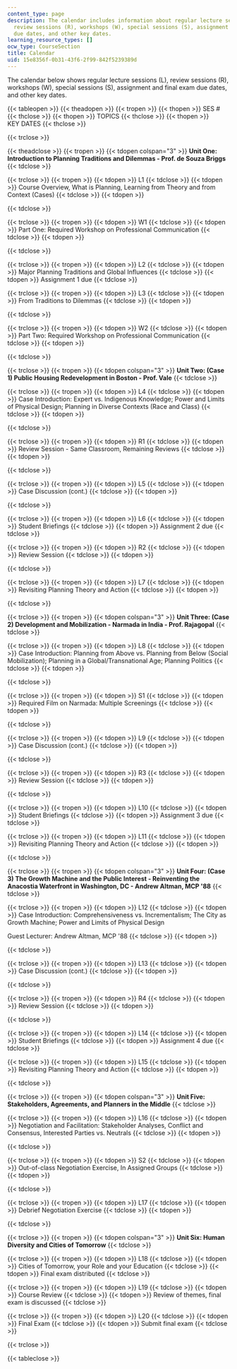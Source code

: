 ```yaml
---
content_type: page
description: The calendar includes information about regular lecture sessions (L),
  review sessions (R), workshops (W), special sessions (S), assignment and final exam
  due dates, and other key dates.
learning_resource_types: []
ocw_type: CourseSection
title: Calendar
uid: 15e8356f-0b31-43f6-2f99-842f5239389d
---
```


The calendar below shows regular lecture sessions (L), review sessions (R), workshops (W), special sessions (S), assignment and final exam due dates, and other key dates.

{{< tableopen >}}
{{< theadopen >}}
{{< tropen >}}
{{< thopen >}}
SES #
{{< thclose >}}
{{< thopen >}}
TOPICS
{{< thclose >}}
{{< thopen >}}
KEY DATES
{{< thclose >}}

{{< trclose >}}

{{< theadclose >}}
{{< tropen >}}
{{< tdopen colspan="3" >}}
**Unit One: Introduction to Planning Traditions and Dilemmas - Prof. de Souza Briggs**
{{< tdclose >}}

{{< trclose >}}
{{< tropen >}}
{{< tdopen >}}
L1
{{< tdclose >}}
{{< tdopen >}}
Course Overview, What is Planning, Learning from Theory and from Context (Cases)
{{< tdclose >}}
{{< tdopen >}}

{{< tdclose >}}

{{< trclose >}}
{{< tropen >}}
{{< tdopen >}}
W1
{{< tdclose >}}
{{< tdopen >}}
Part One: Required Workshop on Professional Communication
{{< tdclose >}}
{{< tdopen >}}

{{< tdclose >}}

{{< trclose >}}
{{< tropen >}}
{{< tdopen >}}
L2
{{< tdclose >}}
{{< tdopen >}}
Major Planning Traditions and Global Influences
{{< tdclose >}}
{{< tdopen >}}
Assignment 1 due
{{< tdclose >}}

{{< trclose >}}
{{< tropen >}}
{{< tdopen >}}
L3
{{< tdclose >}}
{{< tdopen >}}
From Traditions to Dilemmas
{{< tdclose >}}
{{< tdopen >}}

{{< tdclose >}}

{{< trclose >}}
{{< tropen >}}
{{< tdopen >}}
W2
{{< tdclose >}}
{{< tdopen >}}
Part Two: Required Workshop on Professional Communication
{{< tdclose >}}
{{< tdopen >}}

{{< tdclose >}}

{{< trclose >}}
{{< tropen >}}
{{< tdopen colspan="3" >}}
**Unit Two: (Case 1) Public Housing Redevelopment in Boston - Prof. Vale**
{{< tdclose >}}

{{< trclose >}}
{{< tropen >}}
{{< tdopen >}}
L4
{{< tdclose >}}
{{< tdopen >}}
Case Introduction: Expert vs. Indigenous Knowledge; Power and Limits of Physical Design; Planning in Diverse Contexts (Race and Class)
{{< tdclose >}}
{{< tdopen >}}

{{< tdclose >}}

{{< trclose >}}
{{< tropen >}}
{{< tdopen >}}
R1
{{< tdclose >}}
{{< tdopen >}}
Review Session - Same Classroom, Remaining Reviews
{{< tdclose >}}
{{< tdopen >}}

{{< tdclose >}}

{{< trclose >}}
{{< tropen >}}
{{< tdopen >}}
L5
{{< tdclose >}}
{{< tdopen >}}
Case Discussion (cont.)
{{< tdclose >}}
{{< tdopen >}}

{{< tdclose >}}

{{< trclose >}}
{{< tropen >}}
{{< tdopen >}}
L6
{{< tdclose >}}
{{< tdopen >}}
Student Briefings
{{< tdclose >}}
{{< tdopen >}}
Assignment 2 due
{{< tdclose >}}

{{< trclose >}}
{{< tropen >}}
{{< tdopen >}}
R2
{{< tdclose >}}
{{< tdopen >}}
Review Session
{{< tdclose >}}
{{< tdopen >}}

{{< tdclose >}}

{{< trclose >}}
{{< tropen >}}
{{< tdopen >}}
L7
{{< tdclose >}}
{{< tdopen >}}
Revisiting Planning Theory and Action
{{< tdclose >}}
{{< tdopen >}}

{{< tdclose >}}

{{< trclose >}}
{{< tropen >}}
{{< tdopen colspan="3" >}}
**Unit Three: (Case 2) Development and Mobilization - Narmada in India - Prof. Rajagopal**
{{< tdclose >}}

{{< trclose >}}
{{< tropen >}}
{{< tdopen >}}
L8
{{< tdclose >}}
{{< tdopen >}}
Case Introduction: Planning from Above vs. Planning from Below (Social Mobilization); Planning in a Global/Transnational Age; Planning Politics
{{< tdclose >}}
{{< tdopen >}}

{{< tdclose >}}

{{< trclose >}}
{{< tropen >}}
{{< tdopen >}}
S1
{{< tdclose >}}
{{< tdopen >}}
Required Film on Narmada: Multiple Screenings
{{< tdclose >}}
{{< tdopen >}}

{{< tdclose >}}

{{< trclose >}}
{{< tropen >}}
{{< tdopen >}}
L9
{{< tdclose >}}
{{< tdopen >}}
Case Discussion (cont.)
{{< tdclose >}}
{{< tdopen >}}

{{< tdclose >}}

{{< trclose >}}
{{< tropen >}}
{{< tdopen >}}
R3
{{< tdclose >}}
{{< tdopen >}}
Review Session
{{< tdclose >}}
{{< tdopen >}}

{{< tdclose >}}

{{< trclose >}}
{{< tropen >}}
{{< tdopen >}}
L10
{{< tdclose >}}
{{< tdopen >}}
Student Briefings
{{< tdclose >}}
{{< tdopen >}}
Assignment 3 due
{{< tdclose >}}

{{< trclose >}}
{{< tropen >}}
{{< tdopen >}}
L11
{{< tdclose >}}
{{< tdopen >}}
Revisiting Planning Theory and Action
{{< tdclose >}}
{{< tdopen >}}

{{< tdclose >}}

{{< trclose >}}
{{< tropen >}}
{{< tdopen colspan="3" >}}
**Unit Four: (Case 3) The Growth Machine and the Public Interest - Reinventing the Anacostia Waterfront in Washington, DC - Andrew Altman, MCP '88**
{{< tdclose >}}

{{< trclose >}}
{{< tropen >}}
{{< tdopen >}}
L12
{{< tdclose >}}
{{< tdopen >}}
Case Introduction: Comprehensiveness vs. Incrementalism; The City as Growth Machine; Power and Limits of Physical Design  
  
Guest Lecturer: Andrew Altman, MCP '88
{{< tdclose >}}
{{< tdopen >}}

{{< tdclose >}}

{{< trclose >}}
{{< tropen >}}
{{< tdopen >}}
L13
{{< tdclose >}}
{{< tdopen >}}
Case Discussion (cont.)
{{< tdclose >}}
{{< tdopen >}}

{{< tdclose >}}

{{< trclose >}}
{{< tropen >}}
{{< tdopen >}}
R4
{{< tdclose >}}
{{< tdopen >}}
Review Session
{{< tdclose >}}
{{< tdopen >}}

{{< tdclose >}}

{{< trclose >}}
{{< tropen >}}
{{< tdopen >}}
L14
{{< tdclose >}}
{{< tdopen >}}
Student Briefings
{{< tdclose >}}
{{< tdopen >}}
Assignment 4 due
{{< tdclose >}}

{{< trclose >}}
{{< tropen >}}
{{< tdopen >}}
L15
{{< tdclose >}}
{{< tdopen >}}
Revisiting Planning Theory and Action
{{< tdclose >}}
{{< tdopen >}}

{{< tdclose >}}

{{< trclose >}}
{{< tropen >}}
{{< tdopen colspan="3" >}}
**Unit Five: Stakeholders, Agreements, and Planners in the Middle**
{{< tdclose >}}

{{< trclose >}}
{{< tropen >}}
{{< tdopen >}}
L16
{{< tdclose >}}
{{< tdopen >}}
Negotiation and Facilitation: Stakeholder Analyses, Conflict and Consensus, Interested Parties vs. Neutrals
{{< tdclose >}}
{{< tdopen >}}

{{< tdclose >}}

{{< trclose >}}
{{< tropen >}}
{{< tdopen >}}
S2
{{< tdclose >}}
{{< tdopen >}}
Out-of-class Negotiation Exercise, In Assigned Groups
{{< tdclose >}}
{{< tdopen >}}

{{< tdclose >}}

{{< trclose >}}
{{< tropen >}}
{{< tdopen >}}
L17
{{< tdclose >}}
{{< tdopen >}}
Debrief Negotiation Exercise
{{< tdclose >}}
{{< tdopen >}}

{{< tdclose >}}

{{< trclose >}}
{{< tropen >}}
{{< tdopen colspan="3" >}}
**Unit Six: Human Diversity and Cities of Tomorrow**
{{< tdclose >}}

{{< trclose >}}
{{< tropen >}}
{{< tdopen >}}
L18
{{< tdclose >}}
{{< tdopen >}}
Cities of Tomorrow, your Role and your Education
{{< tdclose >}}
{{< tdopen >}}
Final exam distributed
{{< tdclose >}}

{{< trclose >}}
{{< tropen >}}
{{< tdopen >}}
L19
{{< tdclose >}}
{{< tdopen >}}
Course Review
{{< tdclose >}}
{{< tdopen >}}
Review of themes, final exam is discussed
{{< tdclose >}}

{{< trclose >}}
{{< tropen >}}
{{< tdopen >}}
L20
{{< tdclose >}}
{{< tdopen >}}
Final Exam
{{< tdclose >}}
{{< tdopen >}}
Submit final exam
{{< tdclose >}}

{{< trclose >}}

{{< tableclose >}}